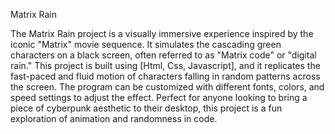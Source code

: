 Matrix Rain

The Matrix Rain project is a visually immersive experience inspired by the iconic "Matrix" movie sequence. It simulates the cascading green characters on a black screen, often referred to as "Matrix code" or "digital rain." This project is built using [Html, Css, Javascript], and it replicates the fast-paced and fluid motion of characters falling in random patterns across the screen. The program can be customized with different fonts, colors, and speed settings to adjust the effect. Perfect for anyone looking to bring a piece of cyberpunk aesthetic to their desktop, this project is a fun exploration of animation and randomness in code.
